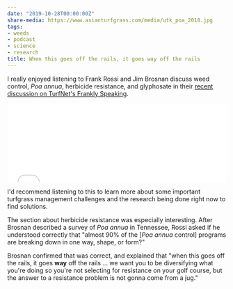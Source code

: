 ```yaml
---
date: "2019-10-28T00:00:00Z"
share-media: https://www.asianturfgrass.com/media/utk_poa_2018.jpg
tags:
- weeds
- podcast
- science
- research
title: When this goes off the rails, it goes way off the rails
---
```


I really enjoyed listening to Frank Rossi and Jim Brosnan discuss weed control, *Poa annua*, herbicide resistance, and glyphosate in their [recent discussion on TurfNet's Frankly Speaking](https://www.turfnet.com/podcasts/rossi/brosnan/).

<iframe width="100%" height="180px" src="//percolate.blogtalkradio.com/offsiteplayer?hostId=705817&episodeId=11550103" frameborder="0" allowfullscreen></iframe>

I'd recommend listening to this to learn more about some important turfgrass management challenges and the research being done right now to find solutions. 

The section about herbicide resistance was especially interesting. After Brosnan described a survey of *Poa annua* in Tennessee, Rossi asked if he understood correctly that "almost 90% of the [*Poa annua* control] programs are breaking down in one way, shape, or form?"

Brosnan confirmed that was correct, and explained that "when this goes off the rails, it goes **way** off the rails ... we want you to be diversifying what you're doing so you're not selecting for resistance on your golf course, but the answer to a resistance problem is not gonna come from a jug."
